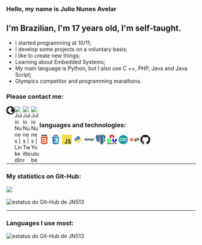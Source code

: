 ### Hello, my name is Julio Nunes Avelar

## I'm Brazilian, I'm 17 years old, I'm self-taught.
 - I started programming at 10/11;
 - I develop some projects on a voluntary basis;
 - I like to create new things;
 - Learning about Embedded Systems;
 - My main language is Python, but I also use C ++, PHP, Java and Java Script;
 - Olympics competitor and programming marathons.


### Please contact me:

[<img align="left" alt="Julio Nunes | Web-site" width="22px" src="https://raw.githubusercontent.com/iconic/open-iconic/master/svg/globe.svg" />][website]
[<img align="left" alt="Julio Nunes | LinkedIn" width="22px" src="https://cdn.jsdelivr.net/npm/simple-icons@v3/icons/linkedin.svg" />][linkedin]
[<img align="left" alt="Julio Nunes | Twitter" width="22px" src="https://cdn.jsdelivr.net/npm/simple-icons@v3/icons/twitter.svg" />][twitter]
[<img align="left" alt="Julio Nunes | Youtube" width="22px" src="https://cdn.jsdelivr.net/npm/simple-icons@v3/icons/youtube.svg" />][canal]
<br/>


### languages and technologies:

<div>
<img aling="left" alt="HTML5" width="26px" src="https://raw.githubusercontent.com/github/explore/80688e429a7d4ef2fca1e82350fe8e3517d3494d/topics/html/html.png" />
<img aling="left" alt="CSS" width="26px" src="https://raw.githubusercontent.com/github/explore/80688e429a7d4ef2fca1e82350fe8e3517d3494d/topics/css/css.png" />
<img aling="left" alt="JavaScript" width="26px" src="https://raw.githubusercontent.com/github/explore/80688e429a7d4ef2fca1e82350fe8e3517d3494d/topics/javascript/javascript.png" />
<img aling="left" alt="Python" width="26px" src="https://raw.githubusercontent.com/github/explore/80688e429a7d4ef2fca1e82350fe8e3517d3494d/topics/python/python.png" />
<img aling="left" alt="Django" width="26px" src="https://raw.githubusercontent.com/github/explore/80688e429a7d4ef2fca1e82350fe8e3517d3494d/topics/django/django.png" />
<img aling="left" alt="PostgreSQL" width="26px" src="https://raw.githubusercontent.com/github/explore/80688e429a7d4ef2fca1e82350fe8e3517d3494d/topics/postgresql/postgresql.png" />
<img aling="left" alt="OpenCV" width="26px" src="https://raw.githubusercontent.com/github/explore/80688e429a7d4ef2fca1e82350fe8e3517d3494d/topics/opencv/opencv.png"/>
<img aling="left" alt="Arduino" width="26px" src="https://raw.githubusercontent.com/github/explore/80688e429a7d4ef2fca1e82350fe8e3517d3494d/topics/arduino/arduino.png" />
<img aling="left" alt="Git" width="26px" src="https://raw.githubusercontent.com/github/explore/80688e429a7d4ef2fca1e82350fe8e3517d3494d/topics/git/git.png" />
<img aling="left" alt="Github" width="26px" src="https://raw.githubusercontent.com/github/explore/78df643247d429f6cc873026c0622819ad797942/topics/github/github.png" />
<div/>
<br/>
<br/>
 
---

### My statistics on Git-Hub:

![](http://estruyf-github.azurewebsites.net/api/VisitorHit?user=JN513&repo=JN513&countColorcountColor)

<img aling="left" alt="estatus do Git-Hub de JN513" src="https://github-readme-stats.vercel.app/api?username=JN513&show_icons=true&hide_border=true&count_private=true"/>

---

### Languages I use most:

<img aling="left" alt="estatus do Git-Hub de JN513" src="https://github-readme-stats.vercel.app/api/top-langs/?username=JN513&&langs_count=12&count_private=true&layout=compact&hide=Jupyter%20Notebook"/>


[website]: https://jn513.github.io/
[linkedin]: https://www.linkedin.com/in/julio-nunes-avelar-98ab8a199/
[canal]: https://www.youtube.com/channel/UCvpb55VDGaTDD70Krx_YvUg?view_as=subscriber
[twitter]: https://twitter.com/JulioNunesAvel4

<!--
#### Certificados:
<details> <summary>View</summary>
 -->
 <!--
 Curso de Django-Rest framework: [![check-certficate-badge](https://img.shields.io/badge/check-certificate-blue)](https://cursos.alura.com.br/user/12201000095-muz-ifsuldeminas-edu-br/course/api-django-3-rest-framework/formalCertificate)
 -->
 <!--
 Curso de Iot: [![check-certficate-badge](https://img.shields.io/badge/check-certificate-blue)](https://cursos.alura.com.br/user/12201000095-muz-ifsuldeminas-edu-br/course/iot-assistente-pessoal-python/formalCertificate)
 -->
 <!--
 Curso de Python para data-cience: [![check-certficate-badge](https://img.shields.io/badge/check-certificate-blue)](https://cursos.alura.com.br/user/12201000095-muz-ifsuldeminas-edu-br/course/python-tipos-listas-numpy/formalCertificate)
 -->
 <!--
 Curso de python para data-cience introdutorio: [![check-certficate-badge](https://img.shields.io/badge/check-certificate-blue)](https://cursos.alura.com.br/user/12201000095-muz-ifsuldeminas-edu-br/course/python-intro/formalCertificate)
 </details>
-->
